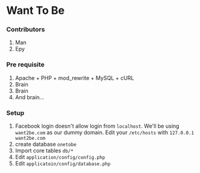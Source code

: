 # Want To Be

### Contributors
1. Man
1. Epy

### Pre requisite
1. Apache + PHP + mod_rewrite + MySQL + cURL
1. Brain
1. Brain
1. And brain...

### Setup
1. Facebook login doesn't allow login from ```localhost```.
We'll be using ```want2be.com``` as our dummy domain.
Edit your ```/etc/hosts``` with ```127.0.0.1  want2be.com```
1. create database ```onetobe```
1. Import core tables ```db/*```
1. Edit ```application/config/config.php```
1. Edit ```applicatoin/config/database.php```
